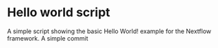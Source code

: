 Hello world script
====================

A simple script showing the basic Hello World! example for the Nextflow framework. 
A simple commit
